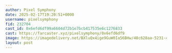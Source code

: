 ```yaml
---
author: Pixel Symphony
date: 2025-02-17T19:20:51+0000
username: pixelsymphony
fid: 232704
cast_id: 0x6efd6df99a6604d72b1e7bcb417535e6c1276833
cast: https://farcaster.xyz/pixelsymphony/0x6efd6df9
image: https://imagedelivery.net/BXluQx4ige9GuW0Ia56BHw/48c628aa-5231-45ce-503b-a6f31c6f7f00/original
layout: post
---
```


<img src='https://imagedelivery.net/BXluQx4ige9GuW0Ia56BHw/48c628aa-5231-45ce-503b-a6f31c6f7f00/original' alt='' referrerpolicy='no-referrer'/>
